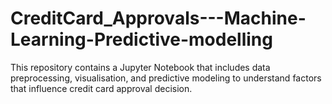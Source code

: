 # CreditCard_Approvals---Machine-Learning-Predictive-modelling
This repository contains a Jupyter Notebook that includes data preprocessing, visualisation, and predictive modeling to understand factors that influence credit card approval decision.
